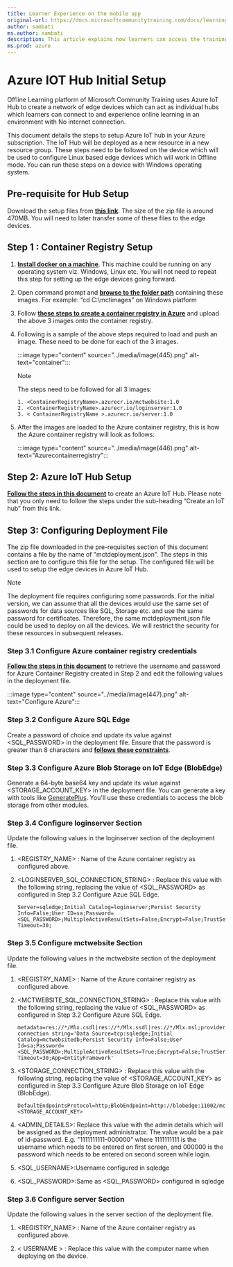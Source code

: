 ```yaml
---
title: Learner Experience on the mobile app
original-url: https://docs.microsoftcommunitytraining.com/docs/learning-in-offline-mode
author: sambati
ms.author: sambati
description: This article explains how learners can access the training content in offline mode and initial setup of Azure IOT hub
ms.prod: azure
---
```


# Azure IOT Hub Initial Setup

Offline Learning platform of Microsoft Community Training uses Azure IoT Hub to create a network of edge devices which can act as individual hubs which learners can connect to and experience online learning in an environment with No internet connection.

This document details the steps to setup Azure IoT hub in your Azure subscription. The IoT Hub will be deployed as a new resource in a new resource group. These steps need to be followed on the device which will be used to configure Linux based edge devices which will work in Offline mode. You can run these steps on a device with Windows operating system.

## Pre-requisite for Hub Setup

Download the setup files from [**this link**](https://sangamapps2.blob.core.windows.net/mctoffline/Setup_Files_v2.zip). The size of the zip file is around 470MB. You will need to later transfer some of these files to the edge devices.

## Step 1 : Container Registry Setup

1. [**Install docker on a machine**](https://docs.docker.com/desktop/#download-and-install). This machine could be running on any operating system viz. Windows, Linux etc. You will not need to repeat this step for setting up the edge devices going forward.

2. Open command prompt and [**browse to the folder path**](/windows-server/administration/windows-commands/cd) containing these images. For example: “cd C:\mctimages” on Windows platform

3. Follow [**these steps to create a container registry in Azure**](/azure/container-registry/container-registry-get-started-portal) and upload the above 3 images onto the container registry.

4. Following is a sample of the above steps required to load and push an image. These need to be done for each of the 3 images.

    :::image type="content" source="../media/image(445).png" alt-text="container":::

    >[!note]
    > The steps need to be followed for all 3 images:
    >
    >```info
    > 1. <ContainerRegistryName>.azurecr.io/mctwebsite:1.0
    > 2. <ContainerRegistryName>.azurecr.io/loginserver:1.0
    > 3. < ContainerRegistryName >.azurecr.io/server:1.0

5. After the images are loaded to the Azure container registry, this is how the Azure container registry will look as follows:

    :::image type="content" source="../media/image(446).png" alt-text="Azurecontainerregistry":::

## Step 2: Azure IoT Hub Setup

[**Follow the steps in this document**](/azure/iot-hub/iot-hub-create-through-portal) to create an Azure IoT Hub. Please note that you only need to follow the steps under the sub-heading “Create an IoT hub” from this link.

## Step 3: Configuring Deployment File

The zip file downloaded in the pre-requisites section of this document contains a file by the name of "mctdeployment.json". The steps in this section are to configure this file for the setup. The configured file will be used to setup the edge devices in Azure IoT Hub.

>[!note]
>The deployment file requires configuring some passwords. For the initial version, we can assume that all the devices would use the same set of passwords for data sources like SQL, Storage etc. and use the same password for certificates. Therefore, the same mctdeployment.json file could be used to deploy on all the devices. We will restrict the security for these resources in subsequent releases.

### Step 3.1 Configure Azure container registry credentials

[**Follow the steps in this document**](/azure/container-registry/container-registry-authentication) to retrieve the username and password for Azure Container Registry created in Step 2 and edit the following values in the deployment file.

 :::image type="content" source="../media/image(447).png" alt-text="Configure Azure":::

### Step 3.2 Configure Azure SQL Edge

Create a password of choice and update its value against <SQL_PASSWORD> in the deployment file. Ensure that the password is greater than 8 characters and [**follows these constraints**](/sql/relational-databases/security/password-policy?view=sql-server-ver15).

### Step 3.3 Configure Azure Blob Storage on IoT Edge (BlobEdge)

Generate a 64-byte base64 key and update its value against <STORAGE_ACCOUNT_KEY> in the deployment file. You can generate a key with tools like [GeneratePlus](https://generate.plus/en/base64). You'll use these credentials to access the blob storage from other modules.

### Step 3.4 Configure loginserver Section

Update the following values in the loginserver section of the deployment file.

1. <REGISTRY_NAME> : Name of the Azure container registry as configured above.

2. <LOGINSERVER_SQL_CONNECTION_STRING> : Replace this value with the following string, replacing the value of <SQL_PASSWORD> as configured in Step 3.2 Configure Azue SQL Edge.

    ```Connection String
    Server=sqledge;Initial Catalog=loginserver;Persist Security Info=False;User ID=sa;Password=<SQL_PASSWORD>;MultipleActiveResultSets=False;Encrypt=False;TrustServerCertificate=True;Connection Timeout=30;
    ```

### Step 3.5 Configure mctwebsite Section

Update the following values in the mctwebsite section of the deployment file.

1. <REGISTRY_NAME> : Name of the Azure container registry as configured above.

2. <MCTWEBSITE_SQL_CONNECTION_STRING> : Replace this value with the following string, replacing the value of <SQL_PASSWORD> as configured in Step 3.2 Configure Azure SQL Edge.

    ```Connection String
    metadata=res://*/Mlx.csdl|res://*/Mlx.ssdl|res://*/Mlx.msl;provider=System.Data.SqlClient;provider connection string='Data Source=tcp:sqledge;Initial Catalog=mctwebsitedb;Persist Security Info=False;User Id=sa;Password=<SQL_PASSWORD>;MultipleActiveResultSets=True;Encrypt=False;TrustServerCertificate=True;Connection Timeout=30;App=EntityFramework'
    ```

3. <STORAGE_CONNECTION_STRING> :  Replace this value with the following string, replacing the value of <STORAGE_ACCOUNT_KEY> as configured in Step 3.3 Configure Azure Blob Storage on IoT Edge (BlobEdge).

    ```Connection String
    DefaultEndpointsProtocol=http;BlobEndpoint=http://blobedge:11002/mctstorage;AccountName=mctstorage;AccountKey=<STORAGE_ACCOUNT_KEY>
    ```

4. <ADMIN_DETAILS>: Replace this value with the admin details which will be assigned as the deployment administrator. The value would be a pair of id-password. E.g. "1111111111-000000" where 1111111111 is the username which needs to be entered on first screen, and 000000 is the password which needs to be entered on second screen while login.

5. <SQL_USERNAME>:Username configured in sqledge

6. <SQL_PASSWORD>:Same as <SQL_PASSWORD> configured in sqledge

### Step 3.6 Configure server Section

Update the following values in the server section of the deployment file.

1. <REGISTRY_NAME> : Name of the Azure container registry as configured above.

2. < USERNAME > : Replace this value with the computer name when deploying on the device.
